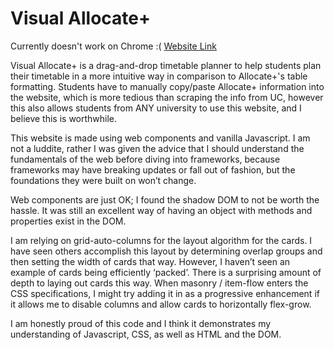 # Visual Allocate+
Currently doesn't work on Chrome :(
[Website Link](https://aps-x.github.io/visual-allocate-plus/index.html)

Visual Allocate+ is a drag-and-drop timetable planner to help students plan their timetable in a more intuitive way in comparison to Allocate+'s table formatting. Students have to manually copy/paste Allocate+ information into the website, which is more tedious than scraping the info from UC, however this also allows students from ANY university to use this website, and I believe this is worthwhile.

This website is made using web components and vanilla Javascript. I am not a luddite, rather I was given the advice that I should understand the fundamentals of the web before diving into frameworks, because frameworks may have breaking updates or fall out of fashion, but the foundations they were built on won’t change.

Web components are just OK; I found the shadow DOM to not be worth the hassle. It was still an excellent way of having an object with methods and properties exist in the DOM.

I am relying on grid-auto-columns for the layout algorithm for the cards. I have seen others accomplish this layout by determining overlap groups and then setting the width of cards that way. However, I haven’t seen an example of cards being efficiently ‘packed’. There is a surprising amount of depth to laying out cards this way. When masonry / item-flow enters the CSS specifications, I might try adding it in as a progressive enhancement if it allows me to disable columns and allow cards to horizontally flex-grow.

I am honestly proud of this code and I think it demonstrates my understanding of Javascript, CSS, as well as HTML and the DOM.
